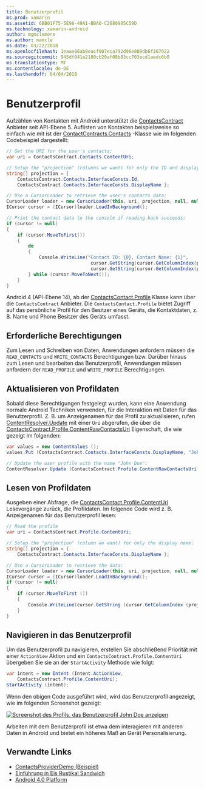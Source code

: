 ```yaml
---
title: Benutzerprofil
ms.prod: xamarin
ms.assetid: 6BB01F75-5E98-49A1-BBA0-C2680905C59D
ms.technology: xamarin-android
author: mgmclemore
ms.author: mamcle
ms.date: 03/22/2018
ms.openlocfilehash: 1eaae86ab9eacf007eca792d96e889db6f367922
ms.sourcegitcommit: 945df041e2180cb20af08b83cc703ecd1aedc6b0
ms.translationtype: MT
ms.contentlocale: de-DE
ms.lasthandoff: 04/04/2018
---
```

# <a name="user-profile"></a>Benutzerprofil

Aufzählen von Kontakten mit Android unterstützt die [ContactsContract](https://developer.xamarin.com/api/type/Android.Provider.ContactsContract/) Anbieter seit API-Ebene 5. Auflisten von Kontakten beispielsweise so einfach wie mit ist der [ContactContracts.Contacts](https://developer.xamarin.com/api/type/Android.Provider.ContactsContract+Contacts/) -Klasse wie im folgenden Codebeispiel dargestellt:

```csharp
// Get the URI for the user's contacts:
var uri = ContactsContract.Contacts.ContentUri;

// Setup the "projection" (columns we want) for only the ID and display name:
string[] projection = {
    ContactsContract.Contacts.InterfaceConsts.Id, 
    ContactsContract.Contacts.InterfaceConsts.DisplayName };

// Use a CursorLoader to retrieve the user's contacts data:
CursorLoader loader = new CursorLoader(this, uri, projection, null, null, null);
ICursor cursor = (ICursor)loader.LoadInBackground();

// Print the contact data to the console if reading back succeeds:
if (cursor != null)
{
    if (cursor.MoveToFirst())
    {
        do
        {
            Console.WriteLine("Contact ID: {0}, Contact Name: {1}",
                               cursor.GetString(cursor.GetColumnIndex(projection[0])),
                               cursor.GetString(cursor.GetColumnIndex(projection[1])));
        } while (cursor.MoveToNext());
    }
}
```

Android 4 (API-Ebene 14), ab der [ContactsContact.Profile](https://developer.xamarin.com/api/type/Android.Provider.ContactsContract+Profile/) Klasse kann über die `ContactsContract` Anbieter. Die `ContactsContact.Profile` bietet Zugriff auf das persönliche Profil für den Besitzer eines Geräts, die Kontaktdaten, z. B. Name und Phone Besitzer des Geräts umfasst.


## <a name="required-permissions"></a>Erforderliche Berechtigungen

Zum Lesen und Schreiben von Daten, Anwendungen anfordern müssen die `READ_CONTACTS` und `WRITE_CONTACTS` Berechtigungen bzw.
Darüber hinaus zum Lesen und bearbeiten das Benutzerprofil, Anwendungen müssen anfordern der `READ_PROFILE` und `WRITE_PROFILE` Berechtigungen.


## <a name="updating-profile-data"></a>Aktualisieren von Profildaten

Sobald diese Berechtigungen festgelegt wurden, kann eine Anwendung normale Android Techniken verwenden, für die Interaktion mit Daten für das Benutzerprofil. Z. B. um Anzeigenamen für das Profil zu aktualisieren, rufen [ContentResolver.Update](https://developer.xamarin.com/api/member/Android.Content.ContentResolver.Update) mit einer `Uri` abgerufen, die über die [ContactsContract.Profile.ContentRawContactsUri](https://developer.xamarin.com/api/property/Android.Provider.ContactsContract+Profile.ContentRawContactsUri/) Eigenschaft, die wie gezeigt Im folgenden:

```csharp
var values = new ContentValues ();
values.Put (ContactsContract.Contacts.InterfaceConsts.DisplayName, "John Doe");

// Update the user profile with the name "John Doe":
ContentResolver.Update (ContactsContract.Profile.ContentRawContactsUri, values, null, null);
```

## <a name="reading-profile-data"></a>Lesen von Profildaten

Ausgeben einer Abfrage, die [ContactsContact.Profile.ContentUri](https://developer.xamarin.com/api/property/Android.Provider.ContactsContract+Profile.ContentUri/) Lesevorgänge zurück, die Profildaten. Im folgende Code wird z. B. Anzeigenamen für das Benutzerprofil lesen:

```csharp
// Read the profile
var uri = ContactsContract.Profile.ContentUri;

// Setup the "projection" (column we want) for only the display name:
string[] projection = {
    ContactsContract.Contacts.InterfaceConsts.DisplayName };

// Use a CursorLoader to retrieve the data:
CursorLoader loader = new CursorLoader(this, uri, projection, null, null, null);
ICursor cursor = (ICursor)loader.LoadInBackground();
if (cursor != null)
{
    if (cursor.MoveToFirst ())
    {
        Console.WriteLine(cursor.GetString (cursor.GetColumnIndex (projection [0])));
    }
}
```

## <a name="navigating-to-the-user-profile"></a>Navigieren in das Benutzerprofil

Um das Benutzerprofil zu navigieren, erstellen Sie abschließend Priorität mit einer `ActionView` Aktion und ein `ContactsContract.Profile.ContentUri` übergeben Sie sie an der `StartActivity` Methode wie folgt:

```csharp
var intent = new Intent (Intent.ActionView,
    ContactsContract.Profile.ContentUri);           
StartActivity (intent);
```

Wenn den obigen Code ausgeführt wird, wird das Benutzerprofil angezeigt, wie im folgenden Screenshot gezeigt:

[![Screenshot des Profils, das Benutzerprofil John Doe anzeigen](user-profile-images/01-profile-screen-sml.png)](user-profile-images/01-profile-screen.png#lightbox)

Arbeiten mit dem Benutzerprofil ist etwa dem interagieren mit anderen Daten in Android und bietet ein höheres Maß an Gerät Personalisierung.



## <a name="related-links"></a>Verwandte Links

- [ContactsProviderDemo (Beispiel)](https://developer.xamarin.com/samples/monodroid/ContactsProviderDemo/)
- [Einführung in Eis Rustikal Sandwich](http://www.android.com/about/ice-cream-sandwich/)
- [Android 4.0 Platform](http://developer.android.com/sdk/android-4.0.html)
